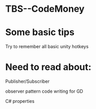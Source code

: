 # TBS--CodeMoney

# Some basic tips 
Try to remember all basic unity hotkeys


# Need to read about:

Publisher/Subscriber

observer pattern code writing for GD

C# properties
